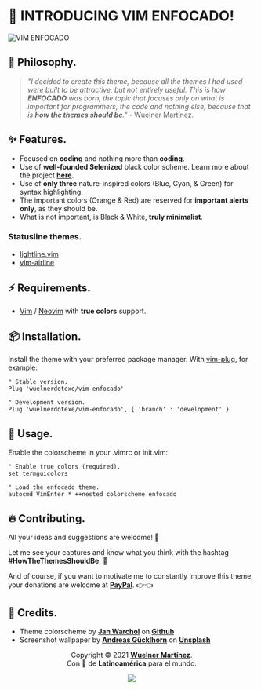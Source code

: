 # 🎉 **INTRODUCING VIM ENFOCADO!**

![VIM ENFOCADO](https://imgur.com/sjoLRxv.png)

## 🤯 **Philosophy.**

> _"I decided to create this theme, because all the themes I had used were built to be attractive, but not entirely useful. This is how **ENFOCADO** was born, the topic that focuses only on what is important for programmers, the code and nothing else, because that is **how the themes should be**."_ - Wuelner Martínez.

## ✨ **Features.**

- Focused on **coding** and nothing more than **coding**.
- Use of **well-founded Selenized** black color scheme. Learn more about the project [**here**](https://github.com/jan-warchol/selenized).
- Use of **only three** nature-inspired colors (Blue, Cyan, & Green) for syntax highlighting.
- The important colors (Orange & Red) are reserved for **important alerts only**, as they should be.
- What is not important, is Black & White, **truly minimalist**.

### **Statusline themes.**

- [lightline.vim](https://github.com/itchyny/lightline.vim)
- [vim-airline](https://github.com/vim-airline/vim-airline)

## ⚡️ **Requirements.**

- [Vim](https://www.vim.org/) / [Neovim](https://neovim.io/) with **true colors** support.

## 📦 **Installation.**

Install the theme with your preferred package manager. With [vim-plug](https://github.com/junegunn/vim-plug), for example:

```vim
" Stable version.
Plug 'wuelnerdotexe/vim-enfocado'

" Development version.
Plug 'wuelnerdotexe/vim-enfocado', { 'branch' : 'development' }
```

## 🚀 **Usage.**

Enable the colorscheme in your .vimrc or init.vim:

```vim
" Enable true colors (required).
set termguicolors

" Load the enfocado theme.
autocmd VimEnter * ++nested colorscheme enfocado
```

## 🔥 **Contributing.**

All your ideas and suggestions are welcome! 🙌

Let me see your captures and know what you think with the hashtag **#HowTheThemesShouldBe**. 👀

And of course, if you want to motivate me to constantly improve this theme, your donations are welcome at [**PayPal**](https://paypal.me/wuelnerdotexe). 👉👈

## 🙏 **Credits.**

- Theme colorscheme by [**Jan Warchol**](https://github.com/jan-warchol) on [**Github**](https://github.com/jan-warchol/selenized)
- Screenshot wallpaper by [**Andreas Gücklhorn**](https://unsplash.com/@draufsicht?utm_source=unsplash&utm_medium=referral&utm_content=creditCopyText) on [**Unsplash**](https://unsplash.com/s/photos/nature?utm_source=unsplash&utm_medium=referral&utm_content=creditCopyText)

<p align="center">Copyright &copy; 2021 <a href="mailto:wuelnerdotexe@gmail.com" target="_blank"><b>Wuelner Martínez</b></a>.<br />
Con 💚 de <b>Latinoamérica</b> para el mundo.</p>

<p align="center"><a href="https://github.com/wuelnerdotexe/vim-enfocado/blob/main/LICENSE"><img src="https://img.shields.io/static/v1.svg?style=flat-square&label=License&message=MIT&logo=github"/></a></p>
